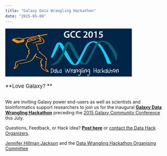 ```yaml
---
title: "Galaxy Data Wrangling Hackathon"
date: "2015-05-08"
---
```

<div class='center'><a href='http://gcc2015.tsl.ac.uk/data-hackathon/'><img src="/src/images/logos/GCC2015DataHack400.png" alt="Galaxy Data Wrangling Hackathon @ GCC2015" /></a>
<br /><br />
<span style="font-size: larger;"> **Love Galaxy? **</span>
<br /><br />
</div>

We are inviting Galaxy power end-users as well as scientists and bioinformatics support researchers to join us for the inaugural **[Galaxy Data Wrangling Hackathon](http://gcc2015.tsl.ac.uk/data-hackathon)** preceding the [2015 Galaxy Community Conference](http://gcc2015.tsl.ac.uk/) this July. 

Questions, Feedback, or Hack idea? **[Post here](https://biostar.usegalaxy.org/p/12106/)** or [contact the Data Hack Organizers](mailto:gcc2015-data-org@lists.galaxyproject.org).

[Jennifer Hillman Jackson](/src/people/jennifer-jackson/index.md) and the [Data Wrangling Hackathon Organising Committee](http://gcc2015.tsl.ac.uk/organisers/#data-wrangling-hackathon-committee)
